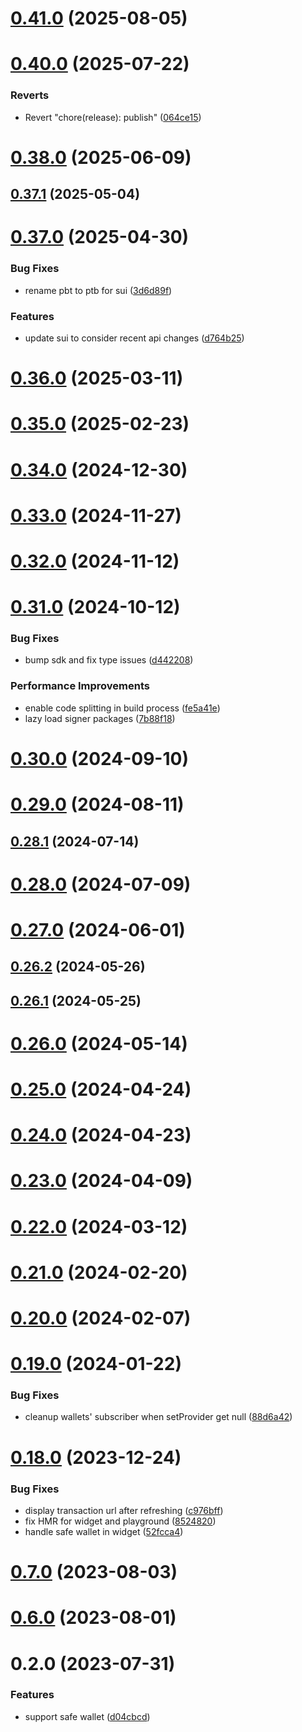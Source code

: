 # [0.41.0](https://github.com/rango-exchange/rango-client/compare/provider-safe@0.40.0...provider-safe@0.41.0) (2025-08-05)



# [0.40.0](https://github.com/rango-exchange/rango-client/compare/provider-safe@0.39.0...provider-safe@0.40.0) (2025-07-22)


### Reverts

* Revert "chore(release): publish" ([064ce15](https://github.com/rango-exchange/rango-client/commit/064ce157a2f819856f647f83aeb1c0410542e8d7))



# [0.38.0](https://github.com/rango-exchange/rango-client/compare/provider-safe@0.37.1...provider-safe@0.38.0) (2025-06-09)



## [0.37.1](https://github.com/rango-exchange/rango-client/compare/provider-safe@0.37.0...provider-safe@0.37.1) (2025-05-04)



# [0.37.0](https://github.com/rango-exchange/rango-client/compare/provider-safe@0.36.0...provider-safe@0.37.0) (2025-04-30)


### Bug Fixes

* rename pbt to ptb for sui ([3d6d89f](https://github.com/rango-exchange/rango-client/commit/3d6d89f2265766607a15d61e0df92643fb33072b))


### Features

* update sui to consider recent api changes ([d764b25](https://github.com/rango-exchange/rango-client/commit/d764b2501df9bb295f63cdbc0b05acd4a3abb4b9))



# [0.36.0](https://github.com/rango-exchange/rango-client/compare/provider-safe@0.35.0...provider-safe@0.36.0) (2025-03-11)



# [0.35.0](https://github.com/rango-exchange/rango-client/compare/provider-safe@0.34.0...provider-safe@0.35.0) (2025-02-23)



# [0.34.0](https://github.com/rango-exchange/rango-client/compare/provider-safe@0.33.0...provider-safe@0.34.0) (2024-12-30)



# [0.33.0](https://github.com/rango-exchange/rango-client/compare/provider-safe@0.32.0...provider-safe@0.33.0) (2024-11-27)



# [0.32.0](https://github.com/rango-exchange/rango-client/compare/provider-safe@0.31.0...provider-safe@0.32.0) (2024-11-12)



# [0.31.0](https://github.com/rango-exchange/rango-client/compare/provider-safe@0.30.0...provider-safe@0.31.0) (2024-10-12)


### Bug Fixes

* bump sdk and fix type issues ([d442208](https://github.com/rango-exchange/rango-client/commit/d4422083bf5dd27d5f509ce1db7f9560d05428c8))


### Performance Improvements

* enable code splitting in build process ([fe5a41e](https://github.com/rango-exchange/rango-client/commit/fe5a41e0e297298de11cd74ca5825544742aa03a))
* lazy load signer packages ([7b88f18](https://github.com/rango-exchange/rango-client/commit/7b88f1834f7b29b4b81ab6c81a07bb88e8ccf55c))



# [0.30.0](https://github.com/rango-exchange/rango-client/compare/provider-safe@0.29.0...provider-safe@0.30.0) (2024-09-10)



# [0.29.0](https://github.com/rango-exchange/rango-client/compare/provider-safe@0.28.1...provider-safe@0.29.0) (2024-08-11)



## [0.28.1](https://github.com/rango-exchange/rango-client/compare/provider-safe@0.28.0...provider-safe@0.28.1) (2024-07-14)



# [0.28.0](https://github.com/rango-exchange/rango-client/compare/provider-safe@0.26.2...provider-safe@0.28.0) (2024-07-09)



# [0.27.0](https://github.com/rango-exchange/rango-client/compare/provider-safe@0.26.2...provider-safe@0.27.0) (2024-06-01)



## [0.26.2](https://github.com/rango-exchange/rango-client/compare/provider-safe@0.26.1...provider-safe@0.26.2) (2024-05-26)



## [0.26.1](https://github.com/rango-exchange/rango-client/compare/provider-safe@0.26.0...provider-safe@0.26.1) (2024-05-25)



# [0.26.0](https://github.com/rango-exchange/rango-client/compare/provider-safe@0.25.0...provider-safe@0.26.0) (2024-05-14)



# [0.25.0](https://github.com/rango-exchange/rango-client/compare/provider-safe@0.24.0...provider-safe@0.25.0) (2024-04-24)



# [0.24.0](https://github.com/rango-exchange/rango-client/compare/provider-safe@0.23.0...provider-safe@0.24.0) (2024-04-23)



# [0.23.0](https://github.com/rango-exchange/rango-client/compare/provider-safe@0.22.0...provider-safe@0.23.0) (2024-04-09)



# [0.22.0](https://github.com/rango-exchange/rango-client/compare/provider-safe@0.21.0...provider-safe@0.22.0) (2024-03-12)



# [0.21.0](https://github.com/rango-exchange/rango-client/compare/provider-safe@0.20.0...provider-safe@0.21.0) (2024-02-20)



# [0.20.0](https://github.com/rango-exchange/rango-client/compare/provider-safe@0.19.0...provider-safe@0.20.0) (2024-02-07)



# [0.19.0](https://github.com/rango-exchange/rango-client/compare/provider-safe@0.18.0...provider-safe@0.19.0) (2024-01-22)


### Bug Fixes

* cleanup wallets' subscriber when setProvider get null ([88d6a42](https://github.com/rango-exchange/rango-client/commit/88d6a423c49b34b3d9ff567e22df36c3b009bb76))



# [0.18.0](https://github.com/rango-exchange/rango-client/compare/provider-safe@0.16.0...provider-safe@0.18.0) (2023-12-24)


### Bug Fixes

* display transaction url after refreshing ([c976bff](https://github.com/rango-exchange/rango-client/commit/c976bffd3827ee20de5dd0f21be6d430432fff28))
* fix HMR for widget and playground ([8524820](https://github.com/rango-exchange/rango-client/commit/8524820f10cf0b8921f3db0c4f620ff98daa4103))
* handle safe wallet in widget ([52fcca4](https://github.com/rango-exchange/rango-client/commit/52fcca49315f7e2edb4655ae7b9cd0792c2800d7))



# [0.7.0](https://github.com/rango-exchange/rango-client/compare/provider-safe@0.6.0...provider-safe@0.7.0) (2023-08-03)



# [0.6.0](https://github.com/rango-exchange/rango-client/compare/provider-safe@0.5.0...provider-safe@0.6.0) (2023-08-01)



# 0.2.0 (2023-07-31)


### Features

* support safe wallet ([d04cbcd](https://github.com/rango-exchange/rango-client/commit/d04cbcd2a612755563512d9dff6f2312088d8b4d))



